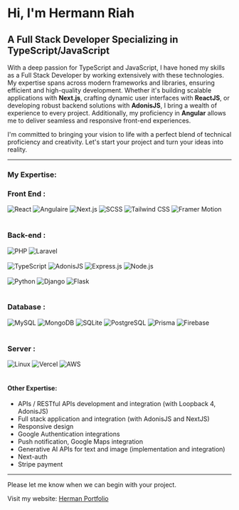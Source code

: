 # Hi, I'm Hermann Riah

## A Full Stack Developer Specializing in TypeScript/JavaScript

With a deep passion for TypeScript and JavaScript, I have honed my skills as a Full Stack Developer by working extensively with these technologies. My expertise spans across modern frameworks and libraries, ensuring efficient and high-quality development. Whether it's building scalable applications with **Next.js**, crafting dynamic user interfaces with **ReactJS**, or developing robust backend solutions with **AdonisJS**, I bring a wealth of experience to every project. Additionally, my proficiency in **Angular** allows me to deliver seamless and responsive front-end experiences.

I'm committed to bringing your vision to life with a perfect blend of technical proficiency and creativity. Let's start your project and turn your ideas into reality.


---

### My Expertise:

### Front End :
<div style={{display : "flex", flexWrap : "wrap", gap: 10}}>
    <img src="https://img.shields.io/badge/ReactJS-61DAFB?logo=react&logoColor=white&style=flat-square" alt="React" />
    <img src="https://img.shields.io/badge/Angular-DD0031?logo=angular&logoColor=white&style=flat-square" alt="Angulaire" />
    <img src="https://img.shields.io/badge/Next.JS-000000?logo=next.js&logoColor=white&style=flat-square" alt="Next.js" />
    <img src="https://img.shields.io/badge/SCSS-CC6699?logo=sass&logoColor=white&style=flat-square" alt="SCSS" />
    <img src="https://img.shields.io/badge/Tailwind_CSS-38B2AC?logo=tailwind-css&logoColor=white&style=flat-square" alt="Tailwind CSS" />
    <img src="https://img.shields.io/badge/Framer_Motion-0055FF?logo=framer&logoColor=white&style=flat-square" alt="Framer Motion" />
</div>
<br />

### Back-end :
<div style={{ display: "flex", flexWrap: "wrap", gap: 10 }}>
    <img src="https://img.shields.io/badge/PHP-777BB4?logo=php&logoColor=white&style=flat-square" alt="PHP" />
    <img src="https://img.shields.io/badge/Laravel-FF2D20?logo=laravel&logoColor=white&style=flat-square" alt="Laravel" />
</div>
<br/>
<div style={{display : "flex", flexWrap : "wrap", gap: 10}}>
    <img src="https://img.shields.io/badge/TypeScript-007ACC?logo=typescript&logoColor=white&style=flat-square" alt="TypeScript" />
    <img src="https://img.shields.io/badge/AdonisJS-220052?logo=adonisjs&logoColor=white&style=flat-square" alt="AdonisJS" />
    <img src="https://img.shields.io/badge/Express.JS-000000?logo=express&logoColor=white&style=flat-square" alt="Express.js" />
    <img src="https://img.shields.io/badge/Node.JS-339933?logo=node.js&logoColor=white&style=flat-square" alt="Node.js" />
</div>
<br />
<div style={{display : "flex", flexWrap : "wrap", gap: 10}}>
    <img src="https://img.shields.io/badge/Python-3776AB?logo=python&logoColor=white&style=flat-square" alt="Python" />
    <img src="https://img.shields.io/badge/Django-092E20?logo=django&logoColor=white&style=flat-square" alt="Django" />
    <img src="https://img.shields.io/badge/Flask-000000?logo=flask&logoColor=white&style=flat-square" alt="Flask" />
</div>
<br />

### Database :
<div style={{display : "flex", flexWrap : "wrap", gap: 10}}>
    <img src="https://img.shields.io/badge/MySQL-4479A1?logo=mysql&logoColor=white&style=flat-square" alt="MySQL" />
    <img src="https://img.shields.io/badge/MongoDB-47A248?logo=mongodb&logoColor=white&style=flat-square" alt="MongoDB" />
    <img src="https://img.shields.io/badge/SQLite-003B57?logo=sqlite&logoColor=white&style=flat-square" alt="SQLite" />
    <img src="https://img.shields.io/badge/PostgreSQL-336791?logo=postgresql&logoColor=white&style=flat-square" alt="PostgreSQL" />
    <img src="https://img.shields.io/badge/Prisma-2D3748?logo=prisma&logoColor=white&style=flat-square" alt="Prisma" />
    <img src="https://img.shields.io/badge/Firebase-FFCA28?logo=firebase&logoColor=black&style=flat-square" alt="Firebase" />
</div>

<br />

### Server :
<div style={{display : "flex", flexWrap : "wrap", gap: 10}}>
    <img src="https://img.shields.io/badge/Linux-FCC624?logo=linux&logoColor=black&style=flat-square" alt="Linux" />
    <img src="https://img.shields.io/badge/Vercel-000000?logo=vercel&logoColor=white&style=flat-square" alt="Vercel" />
    <img src="https://img.shields.io/badge/AWS-232F3E?logo=amazon-aws&logoColor=white&style=flat-square" alt="AWS" />

</div>
<br />

#### Other Expertise:
- APIs / RESTful APIs development and integration (with Loopback 4, AdonisJS)
- Full stack application and integration (with AdonisJS and NextJS)
- Responsive design
- Google Authentication integrations
- Push notification, Google Maps integration
- Generative AI APIs for text and image (implementation and integration)
- Next-auth
- Stripe payment

---

Please let me know when we can begin with your project.

Visit my website: [Herman Portfolio](https://hermannchristian.netlify.app/)
